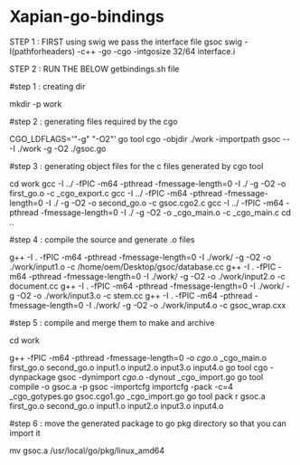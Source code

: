# Xapian-go-bindings

STEP 1 :
  FIRST using swig we pass the interface file gsoc 
  swig -I(pathforheaders) -c++ -go -cgo -intgosize 32/64 interface.i
  
STEP 2 :
  RUN THE BELOW getbindings.sh file 
  
 #step 1 : 	creating dir

mkdir -p work

#step 2 :	generating files required by the cgo 

CGO_LDFLAGS='"-g" "-O2"' go tool cgo -objdir ./work -importpath gsoc -- -I ./work -g -O2 ./gsoc.go

#step 3 : 	generating object files for the c files generated by cgo tool 

cd work
gcc -I ../ -fPIC -m64 -pthread -fmessage-length=0 -I ./ -g -O2 -o first_go.o -c _cgo_export.c
gcc -I ../ -fPIC -m64 -pthread -fmessage-length=0 -I ./ -g -O2 -o second_go.o -c gsoc.cgo2.c
gcc -I ../ -fPIC -m64 -pthread -fmessage-length=0 -I ./ -g -O2 -o _cgo_main.o -c _cgo_main.c
cd ..

#step 4 :	compile the source and generate .o files 

g++ -I . -fPIC -m64 -pthread -fmessage-length=0 -I ./work/ -g -O2 -o ./work/input1.o -c /home/oem/Desktop/gsoc/database.cc
g++ -I . -fPIC -m64 -pthread -fmessage-length=0 -I ./work/ -g -O2 -o ./work/input2.o -c document.cc
g++ -I . -fPIC -m64 -pthread -fmessage-length=0 -I ./work/ -g -O2 -o ./work/input3.o -c stem.cc
g++ -I . -fPIC -m64 -pthread -fmessage-length=0 -I ./work/ -g -O2 -o ./work/input4.o -c gsoc_wrap.cxx

#step 5 : compile and merge them to make and archive 

cd work

g++ -fPIC -m64 -pthread -fmessage-length=0 -o _cgo_.o _cgo_main.o first_go.o second_go.o input1.o input2.o input3.o input4.o
go tool cgo -dynpackage gsoc -dynimport _cgo_.o -dynout _cgo_import.go
go tool compile -o gsoc.a -p gsoc -importcfg importcfg -pack -c=4 _cgo_gotypes.go gsoc.cgo1.go _cgo_import.go
go tool pack r gsoc.a first_go.o second_go.o input1.o input2.o input3.o input4.o

#step 6 :  move the generated package to go pkg directory so that you can import it

mv gsoc.a /usr/local/go/pkg/linux_amd64


  
